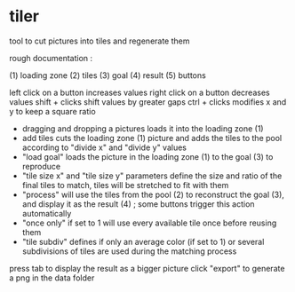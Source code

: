 # tiler
tool to cut pictures into tiles and regenerate them


rough documentation :

(1) loading zone
(2) tiles
(3) goal
(4) result
(5) buttons

left click on a button increases values
right click on a button decreases values
shift + clicks shift values by greater gaps
ctrl + clicks modifies x and y to keep a square ratio

- dragging and dropping a pictures loads it into the loading zone (1)
- add tiles cuts the loading zone (1) picture and adds the tiles to the pool according to "divide x" and "divide y" values
- "load goal" loads the picture in the loading zone (1) to the goal (3) to reproduce
- "tile size x" and "tile size y" parameters define the size and ratio of the final tiles to match, tiles will be stretched to fit with them
- "process" will use the tiles from the pool (2) to reconstruct the goal (3), and display it as the result (4) ; some buttons trigger this action automatically
- "once only" if set to 1 will use every available tile once before reusing them
- "tile subdiv" defines if only an average color (if set to 1) or several subdivisions of tiles are used during the matching process

press tab to display the result as a bigger picture
click "export" to generate a png in the data folder

